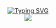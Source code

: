<div align="center">
<a href="https://git.io/typing-svg"><img src="https://readme-typing-svg.demolab.com?font=Fira+Code&weight=600&size=25&duration=2000&pause=1500&color=FFFFFF&center=true&vCenter=true&width=435&lines=Bem-Vindo+ao+Jogo+da+Velha!_;Totalmente Desenvolvido em C!;Teste e se divirta!" alt="Typing SVG" /></a>
</div>

<div align="center">
<!-- <img src="https://cdn-icons-png.flaticon.com/512/497/497298.png" width="25%" height="25%".> -->
<img src="https://kanto.legiaodosherois.com.br/w760-h398-gnw-cfill-q95/wp-content/uploads/2021/03/legiao_t5Z9a_bFOmUL.jpg.webp">
</div>
